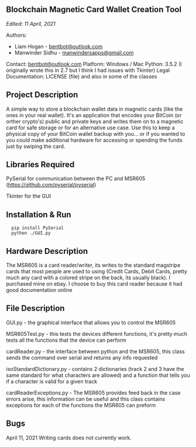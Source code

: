 Blockchain Magnetic Card Wallet Creation Tool
  ------------------

_Edited: 11  April, 2021_

Authors:
- Liam Hogan - bentbot@outlook.com
- Manwinder Sidhu - manwindersapps@gmail.com

Contact: bentbot@outlook.com
Platform: Windows / Mac
Python: 3.5.2 (I originally wrote this in 2.7 but I think I had issues with Tkinter)
Legal Documentation: LICENSE (file) and also in some of the classes



  Project Description
  -------------------
  A simple way to store a blockchain wallet data in magnetic cards (like the ones in your real wallet). It's an application that encodes your BitCoin (or orther crypto's) public and private keys and writes them on to a magnetic card for safe storage or for an alternative use case. Use this to keep a physical copy of your BitCoin wallet backup with you... or if you wanted to you could make additional hardware for accessing or spending the funds just by swiping the card.

  
  Libraries Required
  ------------------
  PySerial for communication between the PC and MSR605 (https://github.com/pyserial/pyserial)
  
  Tkinter for the GUI
  
  Installation & Run
  ------------------
      pip install PySerial
      python ./GUI.py

  Hardware Description
  --------------------
  The MSR605 is a card reader/writer, its writes to the standard magstripe cards
  that most people are used to using (Credit Cards, Debit Cards, pretty much any
  card with a colored stripe on the back, its usually black). I purchased mine
  on ebay. I choose to buy this card reader because it had good documentation
  online


  File Description
  ----------------
  GUI.py - the graphical interface that allows you to control the MSR605
  
  MSR605Test.py - this tests the devices different functions, it's pretty much tests all the functions that
                  the device can perform

  cardReader.py - the interface between python and the MSR605, this class sends the command over serial and
                  returns any info requested
                  
  isoStandardDictionary.py - contains 2 dictionaries (track 2 and 3 have the same standard for what characters
                             are allowed) and a function that tells you if a character is valid for a given track
                             
                             
  cardReaderExceptions.py - The MSR605 provides feed back in the case errors arise, this information can be useful
                            and this class contains exceptions for each of the functions the MSR605 can preform




  Bugs
  ----
  April 11, 2021
  Writing cards does not currently work.
  
  
